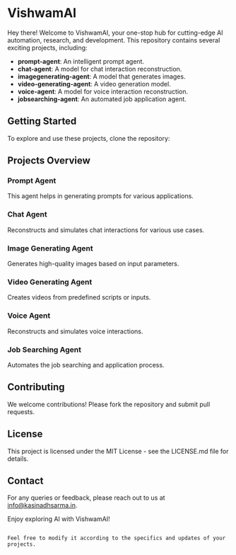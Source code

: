 # VishwamAI

Hey there! Welcome to VishwamAI, your one-stop hub for cutting-edge AI automation, research, and development. This repository contains several exciting projects, including:

- **prompt-agent**: An intelligent prompt agent.
- **chat-agent**: A model for chat interaction reconstruction.
- **imagegenerating-agent**: A model that generates images.
- **video-generating-agent**: A video generation model.
- **voice-agent**: A model for voice interaction reconstruction.
- **jobsearching-agent**: An automated job application agent.

## Getting Started

To explore and use these projects, clone the repository:

## Projects Overview

### Prompt Agent
This agent helps in generating prompts for various applications.

### Chat Agent
Reconstructs and simulates chat interactions for various use cases.

### Image Generating Agent
Generates high-quality images based on input parameters.

### Video Generating Agent
Creates videos from predefined scripts or inputs.

### Voice Agent
Reconstructs and simulates voice interactions.

### Job Searching Agent
Automates the job searching and application process.

## Contributing

We welcome contributions! Please fork the repository and submit pull requests.

## License

This project is licensed under the MIT License - see the LICENSE.md file for details.

## Contact

For any queries or feedback, please reach out to us at [info@kasinadhsarma.in](mailto:info@kasinadhsarma.in).

Enjoy exploring AI with VishwamAI!
```

Feel free to modify it according to the specifics and updates of your projects.
